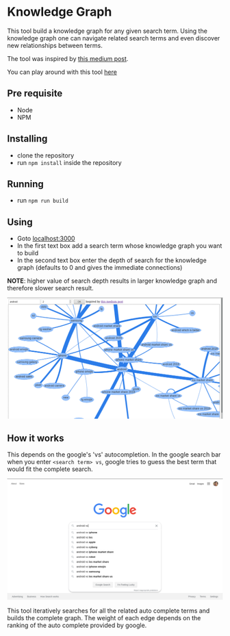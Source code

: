 # Knowledge Graph

This tool build a knowledge graph for any given search term. Using the knowledge graph one can navigate related search terms and even discover new relationships between terms.

The tool was inspired by [this medium post](https://medium.com/applied-data-science/the-google-vs-trick-618c8fd5359f).

You can play around with this tool [here](http://13.232.174.42:3000/)

## Pre requisite

* Node
* NPM

## Installing

* clone the repository
* run `npm install` inside the repository

## Running

* run `npm run build`

## Using

* Goto [localhost:3000](http://localhost:3000/)
* In the first text box add a search term whose knowledge graph you want to build
* In the second text box enter the depth of search for the knowledge graph (defaults to 0 and gives the immediate connections)

**NOTE**: higher value of search depth results in larger knowledge graph and therefore slower search result.

![KnowledgeGraph.png](./public/images/KnowledgeGraph.png)

## How it works

This depends on the google's 'vs' autocompletion. In the google search bar when you enter `<search term> vs`, google tries to guess the best term that would fit the complete search.

![GoogleSearch.png](./public/images/GoogleSearch.png)

This tool iteratively searches for all the related auto complete terms and builds the complete graph. The weight of each edge depends on the ranking of the auto complete provided by google.
